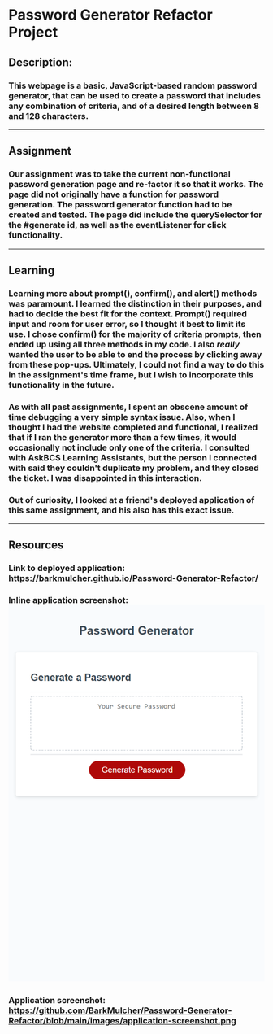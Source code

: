 # Password Generator Refactor Project

## Description:

### This webpage is a basic, JavaScript-based random password generator, that can be used to create a password that includes any combination of criteria, and of a desired length between 8 and 128 characters.
--------------------------------------------------------------
## Assignment

### Our assignment was to take the current non-functional password generation page and re-factor it so that it works. The page did not originally have a function for password generation. The password generator function had to be created and tested. The page did include the querySelector for the #generate id, as well as the eventListener for click functionality.  
--------------------------------------------------
## Learning 

### Learning more about prompt(), confirm(), and alert() methods was paramount. I learned the distinction in their purposes, and had to decide the best fit for the context. Prompt() required input and room for user error, so I thought it best to limit its use. I chose confirm() for the majority of criteria prompts, then ended up using all three methods in my code. I also *really* wanted the user to be able to end the process by clicking away from these pop-ups. Ultimately, I could not find a way to do this in the assignment's time frame, but I wish to incorporate this functionality in the future.

### As with all past assignments, I spent an obscene amount of time debugging a very simple syntax issue. Also, when I thought I had the website completed and functional, I realized that if I ran the generator more than a few times, it would occasionally not include only one of the criteria. I consulted with AskBCS Learning Assistants, but the person I connected with said they couldn't duplicate my problem, and they closed the ticket. I was disappointed in this interaction.

### Out of curiosity, I looked at a friend's deployed application of this same assignment, and his also has this exact issue.
---------------------------------------------------------
## Resources

### Link to deployed application: https://barkmulcher.github.io/Password-Generator-Refactor/

### Inline application screenshot: ![](https://github.com/BarkMulcher/Password-Generator-Refactor/blob/main/images/application-screenshot.png)


### Application screenshot: https://github.com/BarkMulcher/Password-Generator-Refactor/blob/main/images/application-screenshot.png


